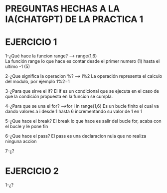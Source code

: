 # PREGUNTAS HECHAS A LA IA(CHATGPT) DE LA PRACTICA 1

# EJERCICIO 1
1-¿Qué hace la funcion range? --> range(1,6)  
La función range lo que hace es contar desde el primer numero (1) hasta el ultimo -1 (5)

2-¿Que significa la operacion %? --> i%2
La operación representa el calculo del modulo, por ejemplo 1%2=1

3-¿Para que sirve el if?
El if es un condicional que se ejecuta en el caso de que la condición propuesta en la funcion se cumpla.

4-¿Para que se una el for? -->for i in range(1,6)
Es un bucle finito el cual va dando valores a i desde 1 hasta 6 incrementando su valor de 1 en 1

5-¿Que hace el break?
El break lo que hace es salir del bucle for, acaba con el bucle y le pone fin

6-¿Que hace el pass?
El pass es una declaracion nula que no realiza ninguna accion

7-¿?

# EJERCICIO 2
1-¿?

